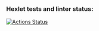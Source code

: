 ### Hexlet tests and linter status:
[![Actions Status](https://github.com/spellbnd/frontend-project-44/actions/workflows/hexlet-check.yml/badge.svg)](https://github.com/spellbnd/frontend-project-44/actions)